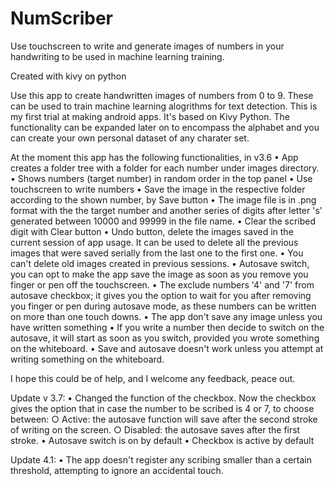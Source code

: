 # NumScriber
<p>Use touchscreen to write and generate images of numbers in your handwriting to be used in machine learning training. </p>
<p>Created with kivy on python</p>


<p>Use this app to create handwritten images of numbers from 0 to 9. These can be used to train machine learning alogrithms for text detection. This is my first trial at making android apps. It's based on Kivy Python.
The functionality can be expanded later on to encompass the alphabet and you can create your own personal dataset of any charater set.</p>

<p>At the moment this app has the following functionalities, in v3.6
	• App creates a folder tree with a folder for each number under images directory.
	• Shows numbers (target number) in random order in the top panel
	• Use touchscreen to write numbers 
	• Save the image in the respective folder according to the shown number, by Save button
	• The image file is in .png format with the the target number and another series of digits after letter 's' generated between 10000 and 99999 in the file name.
	• Clear the scribed digit with Clear button
	• Undo button, delete the images saved in the current session of app usage. It can be used to delete all the previous images that were saved serially from the last one to the first one.
	• You can't delete old images created in previous sessions.
	• Autosave switch, you can opt to make the app save the image as soon as you remove you finger or pen off the touchscreen. 
	• The exclude numbers '4' and '7' from autosave checkbox; it gives you the option to wait for you after removing you finger or pen during autosave mode, as these numbers can be written on more than one touch downs.
	• The app don't save any image unless you have written something 
	• If you write a number then decide to switch on the autosave, it will start as soon as you switch, provided you wrote something on the whiteboard.
	• Save and autosave doesn't work unless you attempt at writing something on the whiteboard.

I hope this could be of help, and I welcome any feedback, peace out.

</p>
<p>Update v 3.7:
	• Changed the function of the checkbox. Now the checkbox gives the option that in case the number to be scribed is 4 or 7, to choose between:
		○ Active: the autosave function will save after the second stroke of writing on the screen.
		○ Disabled: the autosave saves after the first stroke.
	• Autosave switch is on by default
	• Checkbox is active by default
</p>
<p>
Update 4.1:
	• The app doesn't register any scribing smaller than a certain threshold, attempting to ignore an accidental touch.
</p>
